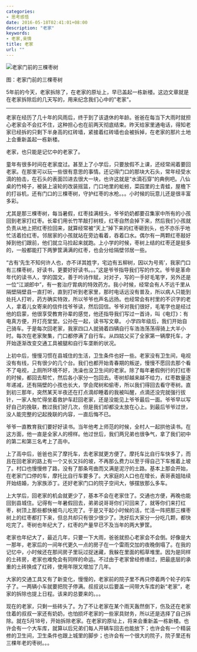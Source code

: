 ```yaml
---
categories:
- 思考感悟
date: 2016-05-18T02:41:01+08:00
description: "老家"
keywords:
- 老家,亲情
title: 老家
url: ""
---
```


![老家门前的三棵枣树](/public/img/laojia.jpg)

图：老家门前的三棵枣树

5年前的今天，老家拆除了，在老家的原址上，早已盖起一栋新楼。这边文章就是在老家拆除后的几天写的，用来纪念我们心中的"老家"。

---

老家在经历了几十年的风雨后，终于到了该退休的年龄。爸爸在每当下大雨时就担心老家会不会扛不住，这种担心也在前两天彻底结束。昨天给家里通电话，得知老家已经拆的只剩下半身高的红砖墙，紧接着红砖墙也会被拆掉，在老家的那片土地上会重新盖起一栋新楼。

老家，也只能是记忆中的老家了。

童年有很多时间在老家度过。甚至上了小学后，只要放假不上课，还经常闹着要回老家。在那里可以玩一些很有意思的事情。还记得门口的那块大石头，常年经受水滴的拍击，在石头的表面凹进去很大一块，也许这就是“水滴石穿”的典例吧。八仙桌的竹椅子，被装上滚轮的改装摇篮，门口地里的蚯蚓，菜园里的土青蛙，屋檐下的打谷机，还有门口的三棵枣树，守护红枣的水枪。。。小时候的玩意儿还是很丰富多彩。

尤其是那三棵枣树，每当暑假，红枣挂满枝头，爷爷奶奶都要召集家中所有的小孩回到老家打红枣。长辈们用长竹竿敲打树枝，红枣自然会掉下来，然后我们小孩就负责从地上把红枣捡回来，就算经常被“天上”掉下来的红枣砸到头，也不亦乐乎地忙活着捡红枣。邻居家的小孩就站在旁边看着，吞着口水。偶尔有一两颗红枣敲好掉到他们跟前，他们就立马捡起来就跑。上小学的时候，枣树上结的红枣还是挺多的，一般都能打下两箩筐满满的红枣，也会分给隔壁邻居一些。

“古有‘先生不知何许人也，亦不详其姓字，宅边有五柳树，因以为号焉’，我家门口有三棵枣树，好读书，更要好好读书。。。”这是爷爷指导我们写的作文。爷爷是革命年代的读书人，学的国文，善于吟诗作赋，对对子，写的一手好毛笔字，另外还是一位“江湖郎中”，有一套治疗胃病的特效药方。我小时候，经常会有人不远千里从隔壁隔壁县一直打听，直到打听到老家里，那时电话远没有普及，所以病人只能到处托人打听，药方确实特效，所以爷爷也声名远扬。也经常会有村里的不识字的老人，拿着儿女寄来的信件找爷爷读，然后回信。爷爷对我们很好，毛笔字也是经过他的启蒙，他很享受教育孙辈的感觉，他还指导我们写过一首诗，叫《电灯》：有电真方便，开灯亮堂堂。公孙在一起，读书写文章。
小学四年级后，我们开始自己骑车。于是每次回老家，我家四口人就骑着四辆自行车浩浩荡荡得骑上大半小时。每次在老家聚集，门口都停满了自行车。从四姑父买了全家第一辆摩托车，才开始逐渐改变交通工具被腿和自行车垄断的状况。

上初中后，慢慢习惯在县城住的生活，卫生条件也好一些。老家没有卫生间，电视没有有线，只有很少的几个台。我们也都开始青春期的叛逆，慢慢不愿回去那个看不了电视，上厕所环境不好，洗澡也没卫生间的老家。除了每年暑假例行的打红枣的时候，都回去帮忙，然后各小家分一包回去。枣树却越来越不给力，红枣数量逐年递减，还有隔壁的小孩也长大，学会爬树和偷枣，所以我们得回去看守枣树。直到初三那年，突然某天半夜还在打点滴却睡着的我被叫醒，点滴还没完就强行拔针，一家人匆忙得坐着救护车赶回老家，还是没能见上爷爷最后一面。爷爷早以写好自己的挽联，教过我们好几次，但是我们却都没太放在心上。到最后爷爷过世，没人能完整的记起挽联的内容，一直后悔不已。

爷爷一直教育我们要好好读书。当年他考上师范的时候，全村人一起拱他读书。在这方面，他一直是全家人的榜样。他过世后，我们两兄弟也很争气，拿了我们初中的第二和第三名考上了高中。

上了高中后，爸爸也买了摩托车，去老家就更方便了。摩托车比自行车快多了，而且在回老家的路上有一个又长又抖的坡，不再那么费力以至于得自己下车推着上坡了。村口也慢慢修了路，没有了那条弯曲而又满是泥泞的土路。基本上那会开始，在老家门口停的车，摩托比自行车要多了。大家庭的人口也在增长，表哥表姐陆续开始结婚，为家族添丁。还好老家门口的院子空间大，够摆放那么多车。

上大学后，回老家的机会就更少了，基本不会在老家住了。交通也方便，再晚也能回到县城住。记得有一年暑假回去，弟弟说哥哥你们可回来了，就等你们来打红枣，树顶上那些都快被鸟儿吃完了。于是又干起小时候的活，忙活一阵把那三棵枣树上的红枣都打下来，但总共却只有很少很少了。洗好后大家分一分吃几颗，都快吃完了。枣树也年纪大了，红枣的产量早已不及当年的两大箩筐。

老家也年纪大了，最近几年，只要一下大雨，爸爸就担心老家会不会倒。好像是大一那年，老家后的一间年代更久一点的房子在一个雷雨交加的夜晚倒塌了。在我的记忆中，小时候还在那间房子里玩过捉迷藏，我躲在里面的稻草堆里。因为是同样的土砖房，老家也难免会有同样的命运。不过由于老家曾经修缮过，把最底层的承重的土砖换成了红砖，使用年限又增加了几年。

大家的交通工具又有了新变化，慢慢的，老家前的院子里不再只停着两个轮子的车子了。一两辆小车就要把院子停满。叔叔说以后要盖一间带大车库的新“老家”，老家的拆除也提上日程。该来的总要来的。。。

现在的老家，只剩一些砖头了。为了不让老家在某个雨天轰然倒下，伤及还在老家住着的叔叔一家还有奶奶，也怕损坏老家的一些家具财务，所以还是选择了自己拆除。就在5月18号，开始拆除老家。在老家的原址上，将来会重新盖一栋新楼。也许会有一个大车库，就算以后兄弟们每人开辆车回去也能放下；也许会有一个精装修的卫生间，卫生条件也跟上城里的脚步；也许会有一个很大的院子，院子里还有三棵年老的枣树。。。

